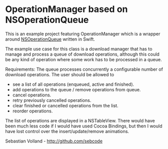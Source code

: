 # OperationManager based on NSOperationQueue

This is an example project featuring OperationManager which is a wrapper around [NSOperationQueue](https://developer.apple.com/library/mac/documentation/Cocoa/Reference/NSOperationQueue_class/index.html) written in Swift.

The example use case for this class is a download manager that has to manage and process a queue of download operations, although this could be any kind of operation where some work has to be processed in a queue.

Requirements: The queue processes concurrently a configurable number of download operations. The user should be allowed to

* see a list of all operations (enqueued, active and finished).
* add operations to the queue / remove operations from queue.
* cancel operations.
* retry previously cancelled operations.
* clear finished or cancelled operations from the list.
* reorder operations.

The list of operations are displayed in a NSTableView. There would have been much less code if I would have used Cocoa Bindings, but then I would have lost control over the insert/update/remove animations.

Sebastian Volland - http://github.com/sebcode